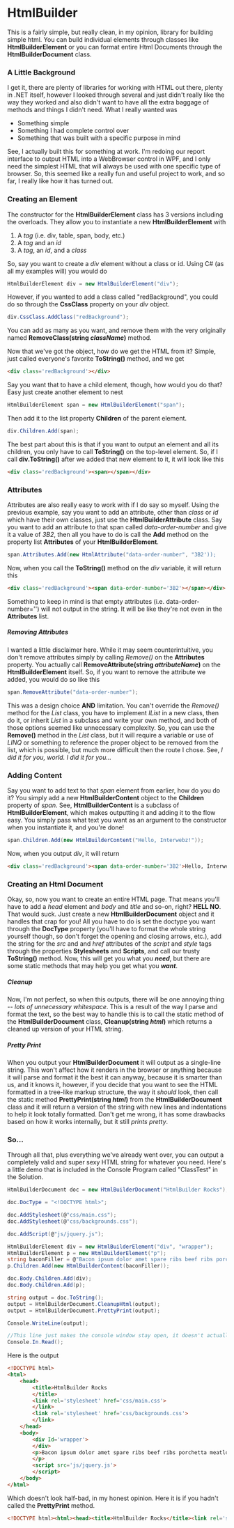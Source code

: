# HtmlBuilder

This is a fairly simple, but really clean, in my opinion, library for building simple html. You can build individual elements through classes like **HtmlBuilderElement** or you can format entire Html Documents through the **HtmlBuilderDocument** class. 

### A Little Background ###
I get it, there are plenty of libraries for working with HTML out there, plenty in .NET itself, however I looked through several and just didn't really like the way they worked and also didn't want to have all the extra baggage of methods and things I didn't need. What I really wanted was  
- Something simple
- Something I had complete control over
- Something that was built with a specific purpose in mind

See, I actually built this for something at work. I'm redoing our report interface to output HTML into a WebBrowser control in WPF, and I only need the simplest HTML that will always be used with one specific type of browser. So, this seemed like a really fun and useful project to work, and so far, I really like how it has turned out.

### Creating an Element ###
The constructor for the **HtmlBuilderElement** class has 3 versions including the overloads. They allow you to instantiate a new **HtmlBuilderElement** with

1. A *tag* (i.e. div, table, span, body, etc.)
2. A *tag* and an *id*
3. A *tag*, an *id*, and a *class*

So, say you want to create a *div* element without a class or id. Using C# (as all my examples will) you would do

```csharp
HtmlBuilderElement div = new HtmlBuilderElement("div"); 
```
However, if you wanted to add a class called "redBackground", you could do so through the **CssClass** property on your *div* object. 

```csharp
div.CssClass.AddClass("redBackground");
```

You can add as many as you want, and remove them with the very originally named **RemoveClass(string *className*)** method.

Now that we've got the object, how do we get the HTML from it? Simple, just called everyone's favorite **ToString()** method, and we get

```html
<div class='redBackground'></div>
```
Say you want that to have a child element, though, how would you do that? Easy just create another element to nest

```csharp
HtmlBuilderElement span = new HtmlBuilderElement("span");
```

Then add it to the list property **Children** of the parent element.

```csharp
div.Children.Add(span);
```

The best part about this is that if you want to output an element and all its children, you only have to call **ToString()** on the top-level element. So, if I call **div.ToString()** after we added that new element to it, it will look like this

```html
<div class='redBackground'><span></span></div>
```

### Attributes ###
Attributes are also really easy to work with if I do say so myself. Using the previous example, say you want to add an attribute, other than *class* or *id* which have their own classes, just use the **HtmlBuilderAttribute** class. Say you want to add an attribute to that span called *data-order-number* and give it a value of *3B2*, then all you have to do is call the **Add** method on the property list **Attributes** of your **HtmlBuilderElement**.

```csharp
span.Attributes.Add(new HtmlAttribute("data-order-number", "3B2'));
```

Now, when you call the **ToString()** method on the *div* variable, it will return this

```html
<div class='redBackground'><span data-order-number='3B2'></span></div>
```

Something to keep in mind is that empty attributes (i.e. data-order-number='') will not output in the string. It will be like they're not even in the **Attributes** list.

##### Removing Attributes #####
I wanted a little disclaimer here. While it may seem counterintuitive, you don't remove attributes simply by calling *Remove()* on the **Attributes** property. You actually call **RemoveAttribute(string *attributeName*)** on the **HtmlBuilderElement** itself. So, if you want to remove the attribute we added, you would do so like this

```csharp
span.RemoveAttribute("data-order-number");
```
This was a design choice **AND** limitation. You can't override the *Remove()* method for the *List<T>* class, you have to implement *IList<T>* in a new class, then do it, or inherit *List<T>* in a subclass and write your own method, and both of those options seemed like unnecessary complexity. So, you can use the **Remove()** method in the *List<T>* class, but it will require a variable or use of *LINQ* or something to reference the proper object to be removed from the list, which is possible, but much more difficult then the route I chose. See, *I did it for you, world. I did it for you...*

### Adding Content ###
Say you want to add text to that *span* element from earlier, how do you do it? You simply add a new **HtmlBuilderContent** object to the **Children** property of *span*. See, **HtmlBuilderContent** is a subclass of **HtmlBuilderElement**, which makes outputting it and adding it to the flow easy. You simply pass what text you want as an argument to the constructor when you instantiate it, and you're done!

```csharp
span.Children.Add(new HtmlBuilderContent("Hello, Interwebz!"));
```

Now, when you output *div*, it will return

```html
<div class='redBackground'><span data-order-number='3B2'>Hello, Interwebz!</span></div>
```

### Creating an Html Document ###
Okay, so, now you want to create an entire HTML page. That means you'll have to add a *head* element and *body* and *title* and so-on, right? **HELL NO**. That would suck. Just create a new **HtmlBuilderDocument** object and it handles that crap for you! All you have to do is set the doctype you want through the **DocType** property (you'll have to format the whole string yourself though, so don't forget the opening and closing arrows, etc.), add the string for the *src* and and *href* attributes of the *script* and *style* tags through the properties **Stylesheets** and **Scripts**, and call our trusty **ToString()** method. Now, this will get you what you ***need***, but there are some static methods that may help you get what you ***want***.

##### Cleanup #####
Now, I'm not perfect, so when this outputs, there will be one annoying thing -- *lots of unnecessary whitespace*. This is a result of the way I parse and format the text, so the best way to handle this is to call the static method of the **HtmlBuilderDocument** class, **Cleanup(string *html*)** which returns a cleaned up version of your HTML string.

##### Pretty Print #####
When you output your **HtmlBuilderDocument** it will output as a single-line string. This won't affect how it renders in the browser or anything because it will parse and format it the best it can anyway, because it is smarter than us, and it knows it, however, if you decide that you want to see the HTML formatted in a tree-like markup structure, the way it *should* look, then call the static method **PrettyPrint(string *html*)** from the **HtmlBuilderDocument** class and it will return a version of the string with new lines and indentations to help it look totally formatted. Don't get me wrong, it has some drawbacks based on how it works internally, but it still *prints pretty*.

### So... ###
Through all that, plus everything we've already went over, you can output a completely valid and super sexy HTML string for whatever you need. Here's a little demo that is included in the Console Program called "ClassTest" in the Solution.

```csharp
HtmlBuilderDocument doc = new HtmlBuilderDocument("HtmlBuilder Rocks");

doc.DocType = "<!DOCTYPE html>";

doc.AddStylesheet(@"css/main.css");
doc.AddStylesheet(@"css/backgrounds.css");

doc.AddScript(@"js/jquery.js");

HtmlBuilderElement div = new HtmlBuilderElement("div", "wrapper");
HtmlBuilderElement p = new HtmlBuilderElement("p");
string baconFiller = @"Bacon ipsum dolor amet spare ribs beef ribs porchetta meatloaf ham shoulder ham hock bresaola ball tip rump kielbasa swine alcatra kevin. Turducken andouille jowl, corned beef short ribs beef beef ribs flank fatback pork belly shank frankfurter cupim shoulder. Sirloin meatloaf porchetta t-bone. Sirloin kevin venison meatball tenderloin flank turducken pig tongue t-bone cow corned beef alcatra. Kielbasa landjaeger ball tip prosciutto salami pork chop tail rump fatback.";
p.Children.Add(new HtmlBuilderContent(baconFiller));

doc.Body.Children.Add(div);
doc.Body.Children.Add(p);

string output = doc.ToString();
output = HtmlBuilderDocument.CleanupHtml(output);
output = HtmlBuilderDocument.PrettyPrint(output);

Console.WriteLine(output);

//This line just makes the console window stay open, it doesn't actually do anything
Console.In.Read();
```

Here is the output

```html
<!DOCTYPE html>
<html>
	<head>
		<title>HtmlBuilder Rocks
		</title>
		<link rel='stylesheet' href='css/main.css'>
		</link>
		<link rel='stylesheet' href='css/backgrounds.css'>
		</link>
	</head>
	<body>
		<div Id='wrapper'>
		</div>
		<p>Bacon ipsum dolor amet spare ribs beef ribs porchetta meatloaf ham shoulder ham hock bresaola ball tip rump kielbasa swine alcatra kevin. Turducken andouille jowl, corned beef short ribs beef beef ribs flank fatback pork belly shank frankfurter cupim shoulder. Sirloin meatloaf porchetta t-bone. Sirloin kevin venison meatball tenderloin flank turducken pig tongue t-bone cow corned beef alcatra. Kielbasa landjaeger ball tip prosciutto salami pork chop tail rump fatback.
		</p>
		<script src='js/jquery.js'>
		</script>
	</body>
</html>
```
Which doesn't look half-bad, in my honest opinion. Here it is if you hadn't called the **PrettyPrint** method.

```html
<!DOCTYPE html><html><head><title>HtmlBuilder Rocks</title><link rel='stylesheet' href='css/main.css'></link><link rel='stylesheet' href='css/backgrounds.css'></link></head><body><div Id='wrapper'></div><p>Bacon ipsum dolor amet spare ribs beef ribs porchetta meatloaf ham shoulder ham hock bresaola ball tip rump kielbasa swine alcatra kevin. Turducken andouille jowl, corned beef short ribs beef beef ribs flank fatback pork belly shank frankfurter cupim shoulder. Sirloin meatloaf porchetta t-bone. Sirloin kevin venison meatball tenderloin flank turducken pig tongue t-bone cow corned beef alcatra. Kielbasa landjaeger ball tip prosciutto salami pork chop tail rump fatback.</p><script src='js/jquery.js'></script></body></html>
```
